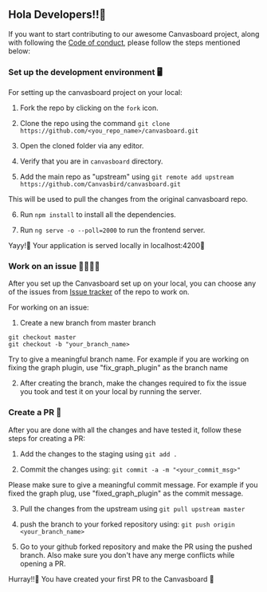 ## Hola Developers!!🤩

If you want to start contributing to our awesome Canvasboard project, along with following the [Code of conduct](https://github.com/Canvasbird/canvasbird-wiki/wiki/Code-of-Conduct), please follow the steps mentioned below:

### Set up the development environment 🖥️

For setting up the canvasboard project on your local:

1. Fork the repo by clicking on the `fork` icon.

2. Clone the repo using the command
  `git clone https://github.com/<you_repo_name>/canvasboard.git`

3. Open the cloned folder via any editor.

4. Verify that you are in `canvasboard` directory.

5. Add the main repo as "upstream" using
  `git remote add upstream https://github.com/Canvasbird/canvasboard.git`

  This will be used to pull the changes from the original canvasboard repo.

6. Run `npm install` to install all the dependencies.

7. Run `ng serve -o --poll=2000` to run the frontend server.

Yayy!🌼 Your application is served locally in localhost:4200🚀


### Work on an issue 👨‍💻👩‍💻

After you set up the Canvasboard set up on your local, you can choose any of the issues from
[Issue tracker](https://github.com/Canvasbird/canvasboard/issues) of the repo to work on.

For working on an issue:

1. Create a new branch from master branch

  ```
  git checkout master
  git checkout -b "your_branch_name>
  ```
Try to give a meaningful branch name. For example if you are working on fixing the graph plugin,
use "fix_graph_plugin" as the branch name

2. After creating the branch, make the changes required to fix the issue you took and test it on
  your local by running the server.


### Create a PR 🚀

After you are done with all the changes and have tested it, follow these steps for creating a PR:

1. Add the changes to the staging using
  `git add .`

2. Commit the changes using:
  `git commit -a -m "<your_commit_msg>"`

  Please make sure to give a meaningful commit message. For example if you fixed the graph plug,
  use "fixed_graph_plugin" as the commit message.

3. Pull the changes from the upstream using
  `git pull upstream master`

4. push the branch to your forked repository using:
    `git push origin <your_branch_name>`

4. Go to your github forked repository and make the PR using the pushed branch. Also make sure you don't have any merge conflicts while opening a PR.

Hurray!!🎉 You have created your first PR to the Canvasboard 🚀

